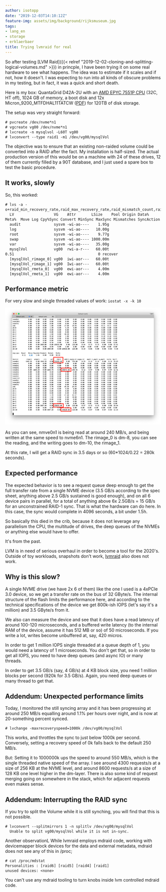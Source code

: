 ```yaml
---
author: isotopp
date: "2019-12-03T14:10:12Z"
feature-img: assets/img/background/rijksmuseum.jpg
tags:
- lang_en
- storage
- erklaerbaer
title: Trying lvmraid for real
---
```

So after testing [LVM Raid]({{< relref "2019-12-02-cloning-and-splitting-logical-volumes.md" >}})
in princple, I have been trying it on some real hardware to see
what happens. The idea was to estimate if it scales and if not,
how it doesn't. I was expecting to run into all kinds of obscure
problems in my testing, but in fact, it was a quick and short
death.

Here is my box: QuantaGrid D42A-2U with an [AMD EPYC 7551P CPU](https://www.amd.com/en/products/cpu/amd-epyc-7551p)
(32C, HT off), 1024 GB of memory, a boot disk and 12x
Micron_9200_MTFDHAL11TATCW
([PDF](https://www.micron.com/-/media/client/global/documents/products/product-flyer/9200_ssd_product_brief.pdf))
for 120TB of disk storage.

The setup was very straight forward:

```console
# pvcreate /dev/nvme*n1
# vgcreate vg00 /dev/nvme*n1
# lvcreate -n mysqlvol -L60T vg00
# lvconvert --type raid1 -m1 /dev/vg00/mysqlVol
```

The objective was to ensure that an existing non-raided volume
could be converted into a RAID after the fact. My installation
is half-sized. The actual production version of this would be on
a machine with 24 of these drives, 12 of them currently filled
by a 90T database, and I just used a spare box to test the basic
procedure.

## It works, slowly

So, this worked:

```console
# lvs -a -o+raid_min_recovery_rate,raid_max_recovery_rate,raid_mismatch_count,raid_sync_action
  LV                  VG    Attr       LSize    Pool Origin Data%  Meta%  Move Log Cpy%Sync Convert MinSync MaxSync Mismatches SyncAction
  audit               sysvm -wi-ao----    1.95g
  log                 sysvm -wi-ao----   10.00g
  root                sysvm -wi-ao----    9.77g
  swap                sysvm -wi-ao---- 1000.00m
  var                 sysvm -wi-ao----   35.00g
  mysqlVol            vg00  rwi-a-r---   60.00t                                    0.51                                      0 recover
  [mysqlVol_rimage_0] vg00  iwi-aor---   60.00t
  [mysqlVol_rimage_1] vg00  Iwi-aor---   60.00t
  [mysqlVol_rmeta_0]  vg00  ewi-aor---    4.00m
  [mysqlVol_rmeta_1]  vg00  ewi-aor---    4.00m
```


## Performance metric

For very slow and single threaded values of work: `iostat -x -k 10`

![](/uploads/2019/12/lvmraid-iostat.png)

As you can see, nmve0n1 is being read at around 240 MB/s, and
being written at the same speed to nvme6n1. The rimage_0 is
dm-8, you can see the reading, and the writing goes to dm-10,
the rimage_1.

At this rate, I will get a RAID sync in 3.5 days or so (60*1024/0.22 = 280k
seconds).

## Expected performance

The expected behavior is to see a request queue deep enough to get the full
transfer rate from a single NVME device (3.5 GB/s according to the spec
sheet, anything above 2.5 GB/s sustained is good enough), and on all 6
device pairs in parallel, for a total of anything above 6x 2.5GB/s = 15 GB/s
for an unconstrained RAID-1 sync. That is what the hardware can do here. In
this case, the sync would complete in 4096 seconds, a bit under 1.5h.

So basically this died in the crib, because it does not leverage any
parallelism the CPU, the multitude of drives, the deep queues of the NVMEs
or anything else would have to offer.

It's from the past. 

LVM is in need of serious overhaul in order to become a tool for the 2020's.
Outside of toy workloads, snapshots don't work,
[lvmraid](https://www.systutorials.com/docs/linux/man/7-lvmraid/) also does
not work.

## Why is this slow?

A single NVME drive (we have 2x 6 of them) like the one I used is a 4xPCIe
3.0 device, so we get a transfer rate on the bus of 32 GByte/s. The internal
structure of the flash limits the performance here, and according to the
technical specifications of the device we get 800k-ish IOPS (let's say it's
a million) and 3.5 GByte/s from it.

We also can measure the device and see that it does have a read latency of
around 100-120 microseconds, and a buffered write latency (to the internal
RAM of the device, assume it has 512 MB or so) of 50 microseconds. If you
write a lot, writes become unbuffered at, say, 420 micros.

In order to get 1 million IOPS single threaded at a queue depth of 1, you
would need a latency of 1 microseconds. You don't get that, so in order to
get all IOPS, you need to have deep queues (and async IO) or many threads.

In order to get 3.5 GB/s (say, 4 GB/s) at 4 KB block size, you need 1
million blocks per second (920k for 3.5 GB/s). Again, you need deep queues
or many thread to get that.

## Addendum: Unexpected performance limits

Today, I monitored the still syncing array and it has been progressing at
around 250 MB/s equalling around 1.1% per hours over night, and
is now at 20-something percent synced.

```console
# lvchange -maxrecoveryspeed=1000k /dev/vg00/mysqlVol
```

This works, and throttles the sync to just below 1000k per
second. Conversely, setting a recovery speed of 0k falls back to
the default 250 MB/s.

But: Setting it to 1000000k ups the speed to around 550 MB/s,
which is the single threaded native speed of the array. I see
around 4300 requests/s at a size of 256 KB at the NVME level,
and around 8600 requests/s at a size of 128 KB one level higher
in the dm-layer. There is also some kind of request merging
going on somewhere in the stack, which for adjacent requests
even makes sense.

## Addendum: Interrupting the RAID sync

If you try to split the Volume while it is still synching, you
will find that this is not possible.

```console
# lvconvert --splitmirrors 1 -n splitlv /dev/vg00/mysqlVol
  Unable to split vg00/mysqlVol while it is not in-sync.
```

Another observationL While lvmraid employs mdraid code, working with
devicemapper block devices for the data and external metadata, mdraid does
not see any of this in /proc;

```console
# cat /proc/mdstat
Personalities : [raid6] [raid5] [raid4] [raid1]
unused devices: <none>
```

You can't use any mdraid tooling to turn knobs inside lvm
controlled mdraid code.
